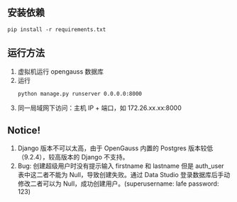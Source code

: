 ## 安装依赖
```
pip install -r requirements.txt
```

## 运行方法

1. 虚拟机运行 opengauss 数据库
2. 运行
    ```
    python manage.py runserver 0.0.0.0:8000
    ```
2. 同一局域网下访问：主机 IP + 端口，如 172.26.xx.xx:8000




## Notice!
1. Django 版本不可以太高，由于 OpenGauss 内置的 Postgres 版本较低（9.2.4），较高版本的 Django 不支持。
2. Bug: 创建超级用户时没有提示输入 firstname 和 lastname 但是 auth_user 表中这二者不能为 Null，导致创建失败。通过 Data Studio 登录数据库后手动修改二者可以为 Null，成功创建用户。(superusername: lafe password: 123)